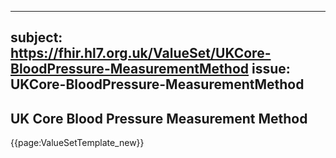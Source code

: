 
---
subject: https://fhir.hl7.org.uk/ValueSet/UKCore-BloodPressure-MeasurementMethod
issue: UKCore-BloodPressure-MeasurementMethod
---
## UK Core Blood Pressure Measurement Method

{{page:ValueSetTemplate_new}}
    
